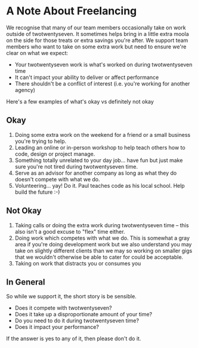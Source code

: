# A Note About Freelancing 

We recognise that many of our team members occasionally take on work outside of twotwentyseven. It sometimes helps bring in a little extra moola on the side for those treats or extra savings you're after. We support team members who want to take on some extra work but need to ensure we're clear on what we expect:

- Your twotwentyseven work is what's worked on during twotwentyseven time
- It can't impact your ability to deliver or affect performance
- There shouldn't be a conflict of interest (i.e. you're working for another agency)

Here's a few examples of what's okay vs definitely not okay

## Okay

1. Doing some extra work on the weekend for a friend or a small business you're trying to help.
2. Leading an online or in-person workshop to help teach others how to code, design or project manage.
3. Something totally unrelated to your day job... have fun but just make sure you're not tired during twotwentyseven time.
4. Serve as an advisor for another company as long as what they do doesn't compete with what we do.
5. Volunteering... yay! Do it. Paul teaches code as his local school. Help build the future :-)


## Not Okay

1. Taking calls or doing the extra work during twotwentyseven time – this also isn't a good excuse to "flex" time either. 
2. Doing work which competes with what we do. This is somewhat a gray area if you're doing development work but we also understand you may take on slightly different clients than we may so working on smaller gigs that we wouldn't otherwise be able to cater for could be acceptable. 
3. Taking on work that distracts you or consumes you 

## In General

So while we support it, the short story is be sensible. 

* Does it compete with twotwentyseven?
* Does it take up a disproportionate amount of your time?
* Do you need to do it during twotwentyseven time?
* Does it impact your performance?

If the answer is yes to any of it, then please don't do it. 


